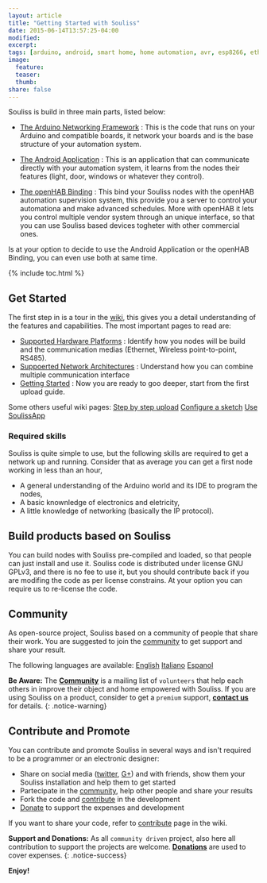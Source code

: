 ```yaml
---
layout: article
title: "Getting Started with Souliss"
date: 2015-06-14T13:57:25-04:00
modified:
excerpt:
tags: [arduino, android, smart home, home automation, avr, esp8266, ethernet, wifi, rs485, wireless]
image:
  feature:
  teaser:
  thumb:
share: false
---
```


Souliss is build in three main parts, listed below:

* [The Arduino Networking Framework](https://github.com/souliss/souliss) : This is the code that runs on your Arduino and compatible boards, it network your boards and is the base structure of your automation system.

* [The Android Application](https://github.com/souliss/soulissapp) : This is an application that can communicate directly with your automation system, it learns from the nodes their features (light, door, windows or whatever they control).

* [The openHAB Binding](https://github.com/souliss/bindingopenhab) : This bind your Souliss nodes with the openHAB automation supervision system, this provide you a server to control your automationa and make advanced schedules. More with openHAB it lets you control multiple vendor system through an unique interface, so that you can use Souliss based devices togheter with other commercial ones.

Is at your option to decide to use the Android Application or the openHAB Binding, you can even use both at same time.

{% include toc.html %}

## Get Started

The first step in is a tour in the [wiki](https://github.com/souliss/souliss/wiki), this gives you a detail understanding of the features and capabilities. The most important pages to read are:

* [Supported Hardware Platforms](https://github.com/souliss/souliss/wiki/Supported%20Hardware%20Platform) : Identify how you nodes will be build and the communication medias (Ethernet, Wireless point-to-point, RS485).
* [Suppoerted Network Architectures](https://github.com/souliss/souliss/wiki/Supported%20Network%20Architecture) : Understand how you can combine multiple communication interface
* [Getting Started](https://github.com/souliss/souliss/wiki/Getting%20Started%20with%20Souliss) : Now you are ready to goo deeper, start from the first upload guide.

Some others useful wiki pages: <a href="https://github.com/souliss/souliss/wiki/Your%20First%20Upload" class="btn-info">Step by step upload</a> <a href="https://github.com/souliss/souliss/wiki/Framework%20Configuration" class="btn-info">Configure a sketch</a> <a href="https://github.com/souliss/souliss/wiki/SoulissApp" class="btn-info">Use SoulissApp</a> 
 
### Required skills

Souliss is quite simple to use, but the following skills are required to get a network up and running. Consider that as average you can get a first node working in less than an hour,

* A general understanding of the Arduino world and its IDE to program the nodes,
* A basic knownledge of electronics and eletricity,
* A little knowledge of networking (basically the IP protocol).

## Build products based on Souliss

You can build nodes with Souliss pre-compiled and loaded, so that people can just install and use it. Souliss code is distributed under license GNU GPLv3, and there is no fee to use it, but you should contribute back if you are modifing the code as per license constrains.
At your option you can require us to re-license the code.

## Community

As open-source project, Souliss based on a community of people that share their work. You are suggested to join the [community](https://github.com/souliss/souliss/wiki/Community) to get support and share your result.

The following languages are available:
<a href="https://groups.google.com/forum/#!forum/souliss" class="btn-info">English</a> <a href="https://groups.google.com/forum/#!forum/souliss-it" class="btn-info">Italiano</a> <a href="https://groups.google.com/forum/#!forum/souliss-es" class="btn-info">Espanol</a>

**Be Aware:** The [**Community**](https://github.com/souliss/souliss/wiki/Community) is a mailing list of `volunteers` that help each others in improve their object and home empowered with Souliss. If you are using Souliss on a product, consider to get a `premium` support, [**contact us**](mailto:info@souliss.net) for details. 
{: .notice-warning}

## Contribute and Promote

You can contribute and promote Souliss in several ways and isn't required to be a programmer or an electronic designer:

* Share on social media ([twitter](https://twitter.com/soulissteam), [G+](https://plus.google.com/113934123042484468682/posts)) and with friends, show them your Souliss installation and help them to get started
* Partecipate in the [community](https://github.com/souliss/souliss/wiki/Community), help other people and share your results
* Fork the code and [contribute](https://github.com/souliss/souliss/wiki/Contribute) in the development
* [Donate](https://pledgie.com/campaigns/27771) to support the expenses and development

If you want to share your code, refer to [contribute](https://github.com/souliss/souliss/wiki/Contribute) page in the wiki.

**Support and Donations:** As all `community driven` project, also here all contribution to support the projects are welcome. [**Donations**](https://pledgie.com/campaigns/27771) are used to cover expenses.
{: .notice-success}

**Enjoy!**
